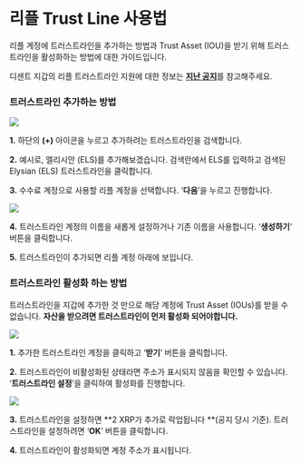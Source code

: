 # 리플 Trust Line 사용법

리플 계정에 트러스트라인을 추가하는 방법과 Trust Asset (IOU)을 받기 위해 트러스트라인을 활성화하는 방법에 대한 가이드입니다.

디센트 지갑의 리플 트러스트라인 지원에 대한 정보는 [**지난 공지**](https://medium.com/dcentwallet/%EB%94%94%EC%84%BC%ED%8A%B8-%EC%A7%80%EA%B0%91%EC%97%90%EC%84%9C-%EB%A6%AC%ED%94%8C-xrpl-%EC%9D%98-trust-line%EC%9D%84-%EC%A7%80%EC%9B%90%ED%95%A9%EB%8B%88%EB%8B%A4-478b55dc0c84)를 참고해주세요.

### **트러스트라인 추가하는 방법**

![](https://cdn-images-1.medium.com/max/800/1\*lY5Y27i2brdg7bwA4sLzyA.png)

**1.** 하단의 **(+)** 아이콘을 누르고 추가하려는 트러스트라인을 검색합니다.

**2.** 예시로, 엘리시안 (ELS)를 추가해보겠습니다. 검색란에서 ELS를 입력하고 검색된 Elysian (ELS) 트러스트라인을 클릭합니다.

**3.** 수수료 계정으로 사용할 리플 계정을 선택합니다. ‘**다음**’을 누르고 진행합니다.

![](https://cdn-images-1.medium.com/max/800/1\*W\_1Zo76BdeRI8DjhPlz-xA.png)

**4.** 트러스트라인 계정의 이름을 새롭게 설정하거나 기존 이름을 사용합니다. ‘**생성하기**’ 버튼을 클릭합니다.

**5.** 트러스트라인이 추가되면 리플 계정 아래에 보입니다.

### **트러스트라인 활성화 하는 방법**

트러스트라인을 지갑에 추가한 것 만으로 해당 계정에 Trust Asset (IOUs)를 받을 수 없습니다. **자산을 받으려면 트러스트라인이 먼저 활성화 되어야합니다.**

![](https://cdn-images-1.medium.com/max/800/1\*\_WRbrEvVrLNwPAaiCD5rmA.png)

**1.** 추가한 트러스트라인 계정을 클릭하고 ‘**받기**’ 버튼을 클릭합니다.

**2.** 트러스트라인이 비활성화된 상태라면 주소가 표시되지 않음을 확인할 수 있습니다. ‘**트러스트라인 설정**’을 클릭하여 활성화를 진행합니다.

![](https://cdn-images-1.medium.com/max/800/1\*zi-7SttqbjOf6c3Vxk-Xmw.png)

**3.** 트러스트라인을 설정하면 **2 XRP가 추가로 락업됩니다 **(공지 당시 기준). 트러스트라인을 설정하려면 ‘**OK**’ 버튼을 클릭합니다.

**4.** 트러스트라인이 활성화되면 계정 주소가 표시됩니다.
